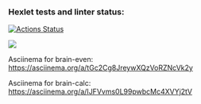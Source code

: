 ### Hexlet tests and linter status:
[![Actions Status](https://github.com/Trickst4/fullstack-javascript-project-44/actions/workflows/hexlet-check.yml/badge.svg)](https://github.com/Trickst4/fullstack-javascript-project-44/actions)

<a href="https://codeclimate.com/github/Trickst4/fullstack-javascript-project-44/maintainability"><img src="https://api.codeclimate.com/v1/badges/edd0e5e8632db7b347d2/maintainability" /></a>

Asciinema for brain-even:
https://asciinema.org/a/tGc2Cg8JreywXQzVoRZNcVk2y

Asciinema for brain-calc:
https://asciinema.org/a/IJFVvms0L99pwbcMc4XVYj2tV